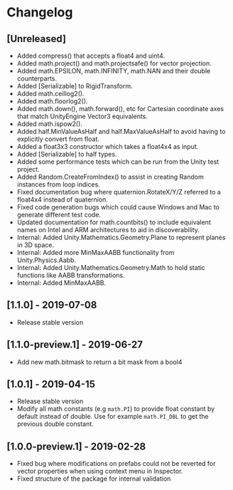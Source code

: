 # Changelog

## [Unreleased]
- Added compress() that accepts a float4 and uint4.
- Added math.project() and math.projectsafe() for vector projection.
- Added math.EPSILON, math.INFINITY, math.NAN and their double counterparts.
- Added [Serializable] to RigidTransform.
- Added math.ceillog2().
- Added math.floorlog2().
- Added math.down(), math.forward(), etc for Cartesian coordinate axes that match UnityEngine Vector3 equivalents.
- Added math.ispow2().
- Added half.MinValueAsHalf and half.MaxValueAsHalf to avoid having to explicitly convert from float.
- Added a float3x3 constructor which takes a float4x4 as input.
- Added [Serializable] to half types.
- Added some performance tests which can be run from the Unity test project.
- Added Random.CreateFromIndex() to assist in creating Random instances from loop indices.
- Fixed documentation bug where quaternion.RotateX/Y/Z referred to a float4x4 instead of quaternion.
- Fixed code generation bugs which could cause Windows and Mac to generate different test code.
- Updated documentation for math.countbits() to include equivalent names on Intel and ARM architectures to aid in discoverability.
- Internal: Added Unity.Mathematics.Geometry.Plane to represent planes in 3D space.
- Internal: Added more MinMaxAABB functionality from Unity.Physics.Aabb.
- Internal: Added Unity.Mathematics.Geometry.Math to hold static functions like AABB transformations.
- Internal: Added MinMaxAABB.

## [1.1.0] - 2019-07-08

- Release stable version

## [1.1.0-preview.1] - 2019-06-27

- Add new math.bitmask to return a bit mask from a bool4

## [1.0.1] - 2019-04-15

- Release stable version
- Modify all math constants (e.g `math.PI`) to provide float constant by default instead of double. Use for example `math.PI_DBL` to get the previous double constant.

## [1.0.0-preview.1] - 2019-02-28

- Fixed bug where modifications on prefabs could not be reverted for vector properties when using context menu in Inspector.
- Fixed structure of the package for internal validation
